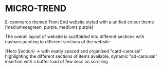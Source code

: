 # MICRO-TREND

E-commerce themed Front End website styled with a unified colour theme [mediumseagreen, purple, mediums purple]

The overall layout of website is scaffolded into different sections with navbars pointing to different sections of the website

  {Hero Section} -> with neatly spaced and organised "card-carousal" highlighting the different sections of items available, dynamic "ad-carousal" insertion with a buffer load of few secs on scrolling
